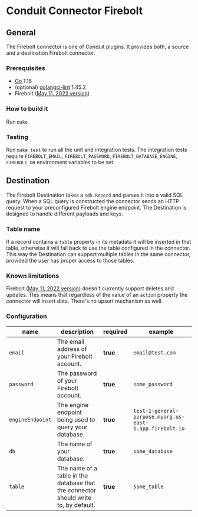 # Conduit Connector Firebolt

## General

The Firebolt connector is one of Conduit plugins. It provides both, a source and a destination Firebolt connector.

### Prerequisites

- [Go](https://go.dev/) 1.18
- (optional) [golangci-lint](https://github.com/golangci/golangci-lint) 1.45.2
- Firebolt ([May 11, 2022 version](https://docs.firebolt.io/general-reference/release-notes-archive.html#may-11-2022))

### How to build it

Run `make`

### Testing

Run `make test` to run all the unit and integration tests. The integration tests require `FIREBOLT_EMAIL`, `FIREBOLT_PASSWORD`, `FIREBOLT_DATABASE_ENGINE`, `FIREBOLT_DB` environment variables to be set.

## Destination

The Firebolt Destination takes a `sdk.Record` and parses it into a valid SQL query. When a SQL query is constructed the connector sends an HTTP request to your preconfigured Firebolt engine endpoint. The Destination is designed to handle different payloads and keys.

### Table name

If a record contains a `table` property in its metadata it will be inserted in that table, otherwise it will fall back to use the table configured in the connector. This way the Destination can support multiple tables in the same connector, provided the user has proper access to those tables.

### Known limitations

Firebolt ([May 11, 2022 version](https://docs.firebolt.io/general-reference/release-notes-archive.html#may-11-2022)) doesn't currently support deletes and updates. This means that regardless of the value of an `action` property the connector will insert data. There's no upsert mechanism as well.

### Configuration

| name             | description                                                                         | required | example                                                  |
| ---------------- | ----------------------------------------------------------------------------------- | -------- | -------------------------------------------------------- |
| `email`          | The email address of your Firebolt account.                                         | **true** | `email@test.com`                                         |
| `password`       | The password of your Firebolt account.                                              | **true** | `some_password`                                          |
| `engineEndpoint` | The engine endpoint being used to query your database.                              | **true** | `test-1-general-purpose.myorg.us-east-1.app.firebolt.io` |
| `db`             | The name of your database.                                                          | **true** | `some_database`                                          |
| `table`          | The name of a table in the database that the connector should write to, by default. | **true** | `some_table`                                             |
